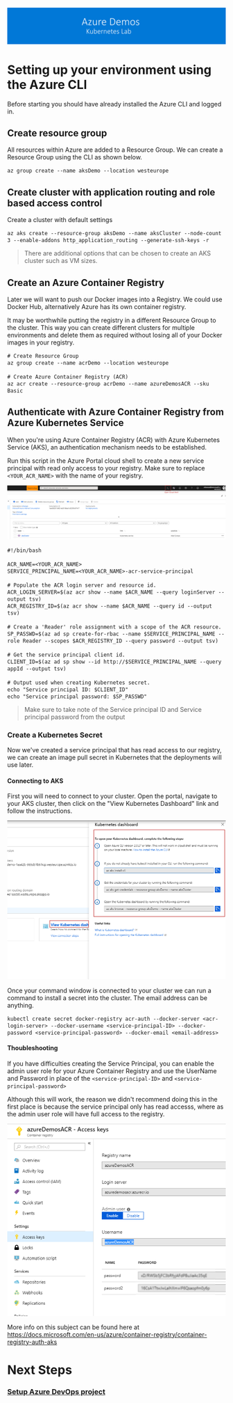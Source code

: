 [![banner](../../images/banner-lab.png)](../../../README.md)

# Setting up your environment using the Azure CLI

Before starting you should have already installed the Azure CLI and logged in. 

## Create resource group
All resources within Azure are added to a Resource Group. 
We can create a Resource Group using the CLI as shown below.

```
az group create --name aksDemo --location westeurope
```

## Create cluster with application routing and role based access control

Create a cluster with default settings

```
az aks create --resource-group aksDemo --name aksCluster --node-count 3 --enable-addons http_application_routing --generate-ssh-keys -r
```

> There are additional options that can be chosen to create an AKS cluster such as VM sizes. 

## Create an Azure Container Registry

Later we will want to push our Docker images into a Registry. We could use Docker Hub, alternatively Azure has its own container registry. 

It may be worthwhile putting the registry in a different Resource Group to the cluster. This way you can create different clusters for multiple environments and delete them as required without losing all of your Docker images in your registry. 

```
# Create Resource Group
az group create --name acrDemo --location westeurope

# Create Azure Container Registry (ACR)
az acr create --resource-group acrDemo --name azureDemosACR --sku Basic
```

## Authenticate with Azure Container Registry from Azure Kubernetes Service

When you're using Azure Container Registry (ACR) with Azure Kubernetes Service (AKS), an authentication mechanism needs to be established. 

Run this script in the Azure Portal cloud shell to create a new service principal with read only access to your registry. Make sure to replace ```<YOUR_ACR_NAME>``` with the name of your registry.

![Open Cloud Shell](../images/opencloudshell.png)

```
#!/bin/bash

ACR_NAME=<YOUR_ACR_NAME>
SERVICE_PRINCIPAL_NAME=<YOUR_ACR_NAME>-acr-service-principal

# Populate the ACR login server and resource id.
ACR_LOGIN_SERVER=$(az acr show --name $ACR_NAME --query loginServer --output tsv)
ACR_REGISTRY_ID=$(az acr show --name $ACR_NAME --query id --output tsv)

# Create a 'Reader' role assignment with a scope of the ACR resource.
SP_PASSWD=$(az ad sp create-for-rbac --name $SERVICE_PRINCIPAL_NAME --role Reader --scopes $ACR_REGISTRY_ID --query password --output tsv)

# Get the service principal client id.
CLIENT_ID=$(az ad sp show --id http://$SERVICE_PRINCIPAL_NAME --query appId --output tsv)

# Output used when creating Kubernetes secret.
echo "Service principal ID: $CLIENT_ID"
echo "Service principal password: $SP_PASSWD"
```
> Make sure to take note of the Service principal ID and Service principal password from the output

### Create a Kubernetes Secret

Now we've created a service principal that has read access to our registry, we can create an image pull secret in Kubernetes that the deployments will use later.

#### Connecting to AKS

First you will need to connect to your cluster. Open the portal, navigate to your AKS cluster, then click on the "View Kubernetes Dashboard" link and follow the instructions.

![AKS Credentials](../images/getclustercreds.png)

Once your command window is connected to your cluster we can run a command to install a secret into the cluster. The email address can be anything.

```
kubectl create secret docker-registry acr-auth --docker-server <acr-login-server> --docker-username <service-principal-ID> --docker-password <service-principal-password> --docker-email <email-address>
```

#### Thoubleshooting 

If you have difficulties creating the Service Principal, you can enable the admin user role for your Azure Container Registry and use the UserName and Password in place of the ```<service-principal-ID>``` and ```<service-principal-password>```

Although this will work, the reason we didn't recommend doing this in the first place is because the service principal only has read accesss, where as the admin user role will have full access to the registry. 

![Enable Admin ACR](../images/acrenableadmin.png)

More info on this subject can be found here at  https://docs.microsoft.com/en-us/azure/container-registry/container-registry-auth-aks

# Next Steps 
### [Setup Azure DevOps project](../../DevOpsSetup)